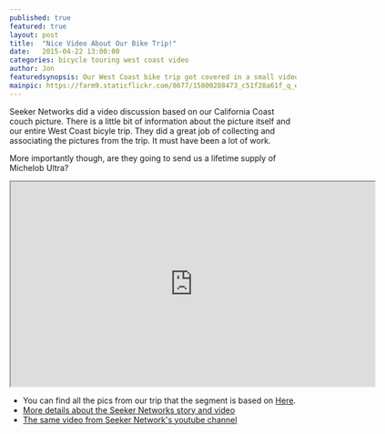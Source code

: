 ```yaml
---
published: true
featured: true
layout: post
title:  "Nice Video About Our Bike Trip!"
date:   2015-04-22 13:00:00
categories: bicycle touring west coast video
author: Jon
featuredsynopsis: Our West Coast bike trip got covered in a small video by the Seeker Network's This Happened Here Series!
mainpic: https://farm9.staticflickr.com/8677/15800288473_c51f28a61f_q_d.jpg
---
```


Seeker Networks did a video discussion based on our California Coast couch picture.  There is a little bit of information about the picture itself and our entire West Coast bicyle trip.  They did a great job of collecting and associating the pictures from the trip.  It must have been a lot of work.


More importantly though, are they going to send us a lifetime supply of Michelob Ultra?


<iframe class="photo-center" src="http://embed.seekernetwork.com/player/embed?videoId=63388&external=true&width=640&height=360&skin=sk" width="640" height="360" allowFullScreen webkitallowfullscreen mozallowfullscreen oallowfullscreen msallowfullscreen></iframe>


<ul>
<li>
    You can find all the pics from our trip that the segment is based on <a href="https://www.flickr.com/photos/earthwandering/sets/72157646928615774/">Here</a>.
</li>
<li>
    <a href="http://seekernetwork.com/thishappenedhere/biking-2-400-miles-down-the-california-coast/">More details about the Seeker Networks story and video</a>
</li>
 <li>
    <a href="https://www.youtube.com/watch?v=JHi7XLizszI">The same video from Seeker Network's youtube channel</a>
 </li>
 </ul>